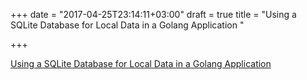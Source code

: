 +++
date = "2017-04-25T23:14:11+03:00"
draft = true
title = "Using a SQLite Database for Local Data in a Golang Application "

+++

<p><a href="https://www.thepolyglotdeveloper.com/2017/04/using-sqlite-database-golang-application">Using a SQLite Database for Local Data in a Golang Application </a></p>